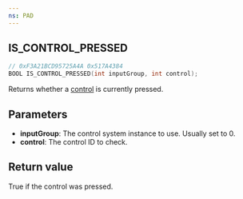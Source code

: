 ```yaml
---
ns: PAD
---
```

## IS_CONTROL_PRESSED

```c
// 0xF3A21BCD95725A4A 0x517A4384
BOOL IS_CONTROL_PRESSED(int inputGroup, int control);
```

Returns whether a [control](https://docs.fivem.net/game-references/controls/) is currently pressed.

## Parameters
* **inputGroup**: The control system instance to use. Usually set to 0.
* **control**: The control ID to check.

## Return value
True if the control was pressed.